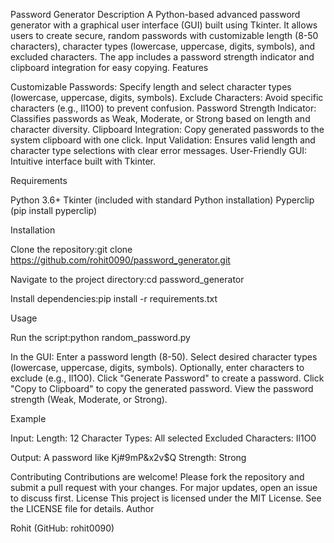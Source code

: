 Password Generator
Description
A Python-based advanced password generator with a graphical user interface (GUI) built using Tkinter. It allows users to create secure, random passwords with customizable length (8-50 characters), character types (lowercase, uppercase, digits, symbols), and excluded characters. The app includes a password strength indicator and clipboard integration for easy copying.
Features

Customizable Passwords: Specify length and select character types (lowercase, uppercase, digits, symbols).
Exclude Characters: Avoid specific characters (e.g., Il1O0) to prevent confusion.
Password Strength Indicator: Classifies passwords as Weak, Moderate, or Strong based on length and character diversity.
Clipboard Integration: Copy generated passwords to the system clipboard with one click.
Input Validation: Ensures valid length and character type selections with clear error messages.
User-Friendly GUI: Intuitive interface built with Tkinter.

Requirements

Python 3.6+
Tkinter (included with standard Python installation)
Pyperclip (pip install pyperclip)

Installation

Clone the repository:git clone https://github.com/rohit0090/password_generator.git


Navigate to the project directory:cd password_generator


Install dependencies:pip install -r requirements.txt



Usage

Run the script:python random_password.py


In the GUI:
Enter a password length (8-50).
Select desired character types (lowercase, uppercase, digits, symbols).
Optionally, enter characters to exclude (e.g., Il1O0).
Click "Generate Password" to create a password.
Click "Copy to Clipboard" to copy the generated password.
View the password strength (Weak, Moderate, or Strong).



Example

Input:
Length: 12
Character Types: All selected
Excluded Characters: Il1O0


Output: A password like Kj#9mP&x2v$Q
Strength: Strong

Contributing
Contributions are welcome! Please fork the repository and submit a pull request with your changes. For major updates, open an issue to discuss first.
License
This project is licensed under the MIT License. See the LICENSE file for details.
Author

Rohit (GitHub: rohit0090)
